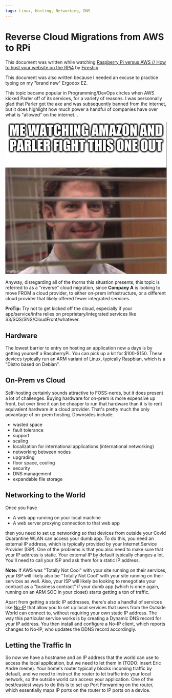 ```yaml
---
tags: Linux, Hosting, Networking, DNS
---
```


# Reverse Cloud Migrations from AWS to RPi

This document was written while watching [Raspberry Pi versus AWS // How to host your website on the RPi4](https://www.youtube.com/watch?v=QdHvS0D1zAI) by [Fireship](https://www.youtube.com/channel/UCsBjURrPoezykLs9EqgamOA)

This document was also written because I needed an excuse to practice typing on my "brand new" Ergodox EZ.

This topic became popular in Programming/DevOps circles when AWS kicked Parler off of its services, for a variety of reasons. I was personnally glad that Parler got the axe and was subsequently banned from the internet, but it does highlight how much power a handful of companies have over what is "allowed" on the internet... 

![](attachments/jim-meme.jpg.png)

Anyway, disregarding all of the thorns this situation presents, this topic is referred to as a "reverse" cloud migration, since **Company A** is looking to move FROM a cloud provider, to either on-prem infrastructure, or a different cloud provider that likely offered fewer integrated services.

**ProTip:** Try not to get kicked off the cloud, especially if your app/service/infra relies on proprietary/integrated services like S3/SQS/SNS/CloudFront/whatever.

## Hardware

The lowest barrier to entry on hosting an application now a days is by getting yourself a RaspberryPi. You can pick up a kit for \$100-\$150. These devices typically run an ARM variant of Linux, typically Raspbian, which is a "Distro based on Debian".

## On-Prem vs Cloud

Self-hosting certainly sounds attractive to FOSS-nerds, but it does present a lot of challenges. Buying hardware for on-prem is more expensive up front, but over time it can be cheaper to run that hardware than it is to rent equivalent hardware in a cloud provider. That's pretty much the only advantage of on-prem hosting. Downsides include:

- wasted space
- fault tolerance
- support
- scaling
- localization for international applications (international networking)
- networking between nodes
- upgrading
- floor space, cooling
- security
- DNS management
- expandable file storage

## Networking to the World

Once you have

- A web app running on your local machine
- A web server proxying connection to that web app

then you need to set up networking so that devices from outside your Covid Quarantine WLAN can access your dumb app. To do this, you need an external IP address, which is typically provided by your Internet Service Provider (ISP). One of the problems is that you also need to make sure that your IP address is static. Your external IP by default typically changes a lot. You'll need to call your ISP and ask them for a static IP address.

**Note:** If AWS was "Totally Not Cool" with your site running on their services, your ISP will likely also be "Totally Not Cool" with your site running on their services as well. Also, your ISP will likely be looking to renegotiate your contract as a "business contract" if your dumb app (which is once again, running on an ARM SOC in your closet) starts getting a ton of traffic.

Apart from getting a static IP addresses, there's also a handful of services like [No-IP](noip.com) that allow you to set up local services that users from the Outside World can connect to, without requiring your own static IP address. The way this particular service works is by creating a Dynamic DNS record for your IP address. You then install and configure a No-IP client, which reports changes to No-IP, who updates the DDNS record accordingly.

## Letting the Traffic In

So now we have a hostname and an IP address that the world can use to access the local application, but we need to let them in (TODO: insert Eric Andre meme). Your home's router typically blocks incoming traffic by default, and we need to instruct the router to let traffic into your local network, so the outside world can access your application. One of the best/easiest ways to do this is to set up Port Forwarding on the router, which essentially maps IP ports on the router to IP ports on a device.
